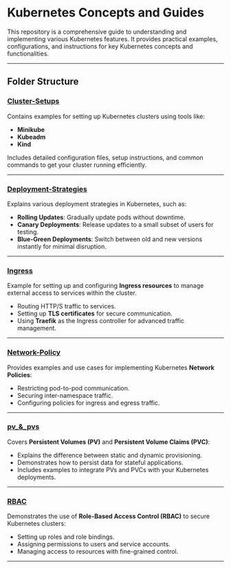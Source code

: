 # **Kubernetes Concepts and Guides**

This repository is a comprehensive guide to understanding and implementing various Kubernetes features. It provides practical examples, configurations, and instructions for key Kubernetes concepts and functionalities.  

---

## **Folder Structure**  

### **[Cluster-Setups](./Cluster-Setups)**  
Contains examples for setting up Kubernetes clusters using tools like:  
- **Minikube**  
- **Kubeadm**  
- **Kind**  

Includes detailed configuration files, setup instructions, and common commands to get your cluster running efficiently.  

---  

### **[Deployment-Strategies](./Deployment-Strategies)**  
Explains various deployment strategies in Kubernetes, such as:  
- **Rolling Updates**: Gradually update pods without downtime.  
- **Canary Deployments**: Release updates to a small subset of users for testing.  
- **Blue-Green Deployments**: Switch between old and new versions instantly for minimal disruption.  

---  

### **[Ingress](./Ingress)**  
Example for setting up and configuring **Ingress resources** to manage external access to services within the cluster.  
- Routing HTTP/S traffic to services.  
- Setting up **TLS certificates** for secure communication.  
- Using **Traefik** as the Ingress controller for advanced traffic management.  

---  

### **[Network-Policy](./Network-Policy)**  
Provides examples and use cases for implementing Kubernetes **Network Policies**:  
- Restricting pod-to-pod communication.  
- Securing inter-namespace traffic.  
- Configuring policies for ingress and egress traffic.  

---  

### **[pv_&_pvs](./pv_&_pvs)**  
Covers **Persistent Volumes (PV)** and **Persistent Volume Claims (PVC)**:  
- Explains the difference between static and dynamic provisioning.  
- Demonstrates how to persist data for stateful applications.  
- Includes examples to integrate PVs and PVCs with your Kubernetes deployments.  

---  

### **[RBAC](./RBAC)**  
Demonstrates the use of **Role-Based Access Control (RBAC)** to secure Kubernetes clusters:  
- Setting up roles and role bindings.  
- Assigning permissions to users and service accounts.  
- Managing access to resources with fine-grained control.  

---
